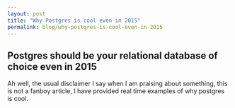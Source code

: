 ```yaml
---
layout: post
title: "Why Postgres is cool even in 2015"
permalink: blog/why-postgres-is-cool-even-in-2015
---
```


## Postgres should be your relational database of choice even in 2015

Ah well, the usual disclaimer I say when I am praising about something, this is not a fanboy article, I have provided real time examples of why postgres is cool.

